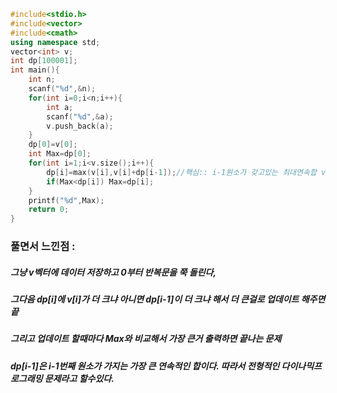```cpp
#include<stdio.h>
#include<vector>
#include<cmath>
using namespace std;
vector<int> v;
int dp[100001];
int main(){
	int n;
	scanf("%d",&n);
	for(int i=0;i<n;i++){
		int a;
		scanf("%d",&a);
		v.push_back(a);
	}
	dp[0]=v[0];
	int Max=dp[0];
	for(int i=1;i<v.size();i++){
		dp[i]=max(v[i],v[i]+dp[i-1]);//핵심:: i-1원소가 갖고있는 최대연속합 vs i번째 현재값 누가 더 크냐?
		if(Max<dp[i]) Max=dp[i]; 
	}
	printf("%d",Max);
	return 0;
}
```

### 풀면서 느낀점 :
##### 그냥 v벡터에 데이터 저장하고 0부터 반복문을 쭉 돌린다,
##### 그다음 dp[i]에 v[i]가 더 크냐 아니면 dp[i-1]이 더 크냐 해서 더 큰걸로 업데이트 해주면 끝
##### 그리고 업데이트 할때마다 Max와 비교해서 가장 큰거 출력하면 끝나는 문제
##### dp[i-1]은 i-1번째 원소가 가지는 가장 큰 연속적인 합이다. 따라서 전형적인 다이나믹프로그래밍 문제라고 할수있다.
